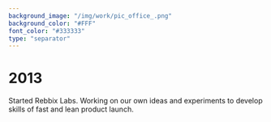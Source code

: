 ```yaml
---
background_image: "/img/work/pic_office_.png"
background_color: "#FFF"
font_color: "#333333"
type: "separator"
---
```

# 2013
Started Rebbix Labs. Working on our own ideas and experiments to develop skills of fast and lean product launch.
